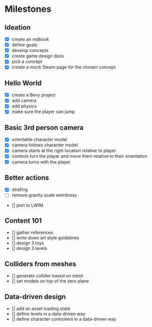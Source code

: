 # Milestones

## Ideation

- [x] create an mdbook
- [x] define goals
- [x] develop concepts
- [x] create game design docs
- [x] pick a concept
- [x] create a mock Steam page for the chosen concept

## Hello World

- [x] create a Bevy project
- [x] add camera
- [x] add physics
- [x] make sure the player can jump

## Basic 3rd person camera

- [x] orientable character model
- [x] camera follows character model
- [x] camera starts at the right location relative to player
- [x] controls turn the player and move them relative to their orientation
- [x] camera turns with the player

## Better actions

- [x] strafing
- [ ] remove gravity scale weirdness
- [] port to LWIM

## Content 101

- [] gather references
- [] write down art style guidelines
- [] design 3 toys
- [] design 3 levels

## Colliders from meshes

- [] generate collider based on mesh
- [] set models on top of the zero plane

## Data-driven design

- [] add an asset loading state
- [] define levels in a data-driven way
- [] define character controllers in a data-driven way

